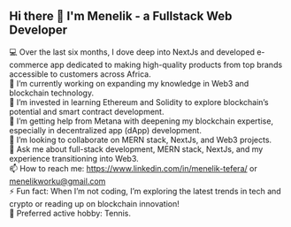 ## Hi there 👋 I'm Menelik - a Fullstack Web Developer

:computer: Over the last six months, I dove deep into NextJs and developed e-commerce app dedicated to making high-quality products from top brands accessible to customers across Africa.  
🔭 I’m currently working on expanding my knowledge in Web3 and blockchain technology.  
🌱 I’m invested in learning Ethereum and Solidity to explore blockchain’s potential and smart contract development.  
:rocket: I’m getting help from Metana with deepening my blockchain expertise, especially in decentralized app (dApp) development.  
👯 I’m looking to collaborate on MERN stack, NextJs, and Web3 projects.  
💬 Ask me about full-stack development, MERN stack, NextJs, and my experience transitioning into Web3.  
📫 How to reach me: https://www.linkedin.com/in/menelik-tefera/ or menelikworku@gmail.com  
⚡ Fun fact: When I’m not coding, I’m exploring the latest trends in tech and crypto or reading up on blockchain innovation!  
:tennis: Preferred active hobby: Tennis.
